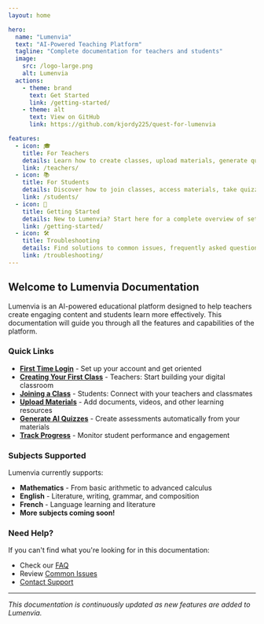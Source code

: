```yaml
---
layout: home

hero:
  name: "Lumenvia"
  text: "AI-Powered Teaching Platform"
  tagline: "Complete documentation for teachers and students"
  image:
    src: /logo-large.png
    alt: Lumenvia
  actions:
    - theme: brand
      text: Get Started
      link: /getting-started/
    - theme: alt
      text: View on GitHub
      link: https://github.com/kjordy225/quest-for-lumenvia

features:
  - icon: 🎓
    title: For Teachers
    details: Learn how to create classes, upload materials, generate quizzes, and track student progress with our AI-powered tools.
    link: /teachers/
  - icon: 📚
    title: For Students
    details: Discover how to join classes, access materials, take quizzes, and use the AI tutor to enhance your learning experience.
    link: /students/
  - icon: 🚀
    title: Getting Started
    details: New to Lumenvia? Start here for a complete overview of setting up your account and navigating the platform.
    link: /getting-started/
  - icon: 🛠️
    title: Troubleshooting
    details: Find solutions to common issues, frequently asked questions, and how to get additional support.
    link: /troubleshooting/
---
```


## Welcome to Lumenvia Documentation

Lumenvia is an AI-powered educational platform designed to help teachers create engaging content and students learn more effectively. This documentation will guide you through all the features and capabilities of the platform.

### Quick Links

- **[First Time Login](/getting-started/first-login)** - Set up your account and get oriented
- **[Creating Your First Class](/teachers/creating-classes)** - Teachers: Start building your digital classroom
- **[Joining a Class](/students/joining-classes)** - Students: Connect with your teachers and classmates
- **[Upload Materials](/teachers/uploading-materials)** - Add documents, videos, and other learning resources
- **[Generate AI Quizzes](/teachers/creating-quizzes)** - Create assessments automatically from your materials
- **[Track Progress](/teachers/analytics)** - Monitor student performance and engagement

### Subjects Supported

Lumenvia currently supports:
- **Mathematics** - From basic arithmetic to advanced calculus
- **English** - Literature, writing, grammar, and composition
- **French** - Language learning and literature
- **More subjects coming soon!**

### Need Help?

If you can't find what you're looking for in this documentation:
- Check our [FAQ](/troubleshooting/faq)
- Review [Common Issues](/troubleshooting/)
- [Contact Support](/troubleshooting/contact-support)

---

*This documentation is continuously updated as new features are added to Lumenvia.*
